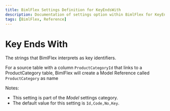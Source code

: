 ```yaml
---
title: BimlFlex Settings Definition for KeyEndsWith
description: Documentation of settings option within BimlFlex for KeyEndsWith
tags: [BimlFlex, Reference]
---
```


# Key Ends With

The strings that BimlFlex interprets as key identifiers.

For a source table with a column `ProductCategoryId` that links to a ProductCategory table, BimlFlex will create a Model Reference called `ProductCategory` as name

Notes:

* This setting is part of the *Model* settings category.
* The default value for this setting is `Id,Code,No,Key`.
